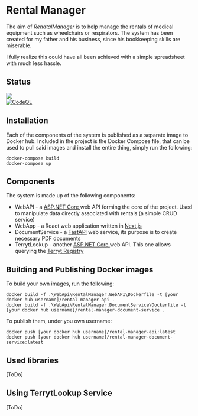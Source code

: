 # Rental Manager

The aim of *RenatalManager* is to help manage the rentals of medical equipment such as wheelchairs or respirators. The system has been created for my father and his business, since his bookkeeping skills are miserable.

I fully realize this could have all been achieved with a simple spreadsheet with much less hassle.

## Status
![](https://byob.yarr.is/marchewjapko/RentalManager/web-api-test-coverage) <br />
[![CodeQL](https://github.com/marchewjapko/RentalManager/actions/workflows/github-code-scanning/codeql/badge.svg?branch=main)](https://github.com/marchewjapko/RentalManager/actions/workflows/github-code-scanning/codeql)

## Installation

Each of the components of the system is published as a separate image to Docker hub. Included in the project is the Docker Compose file, that can be used to pull said images and install the entire thing, simply run the following:

	docker-compose build
	docker-compose up

## Components

The system is made up of the following components:

 - WebAPI - a [ASP.NET Core ](https://dotnet.microsoft.com/en-us/apps/aspnet) web API forming the core of the project. Used to manipulate data directly associated with rentals (a simple CRUD service)
 -  WebApp - a React web application written in [Next.js](https://nextjs.org/)
 - DocumentService - a [FastAPI](https://fastapi.tiangolo.com/) web service, its purpose is to create necessary PDF documents
 - TerrytLookup - another [ASP.NET Core ](https://dotnet.microsoft.com/en-us/apps/aspnet) web API. This one allows querying the [Terryt Registry](https://eteryt.stat.gov.pl/eTeryt/rejestr_teryt/informacje_podstawowe/informacje_podstawowe.aspx)

## Building and Publishing Docker images
To build your own images, run the following:

    docker build -f .\WebApi\RentalManager.WebAPI\Dockerfile -t [your docker hub username]/rental-manager-api .
    docker build -f .\WebApi\RentalManager.DocumentService\Dockerfile -t [your docker hub username]/rental-manager-document-service .
To publish them, under you own username:

    docker push [your docker hub username]/rental-manager-api:latest
    docker push [your docker hub username]/rental-manager-document-service:latest

## Used libraries

[ToDo]

## Using TerrytLookup Service

[ToDo]
